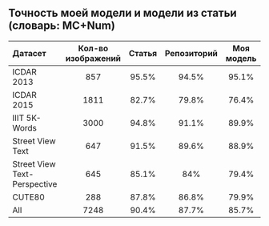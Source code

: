 ## Точность моей модели и модели из статьи (словарь: MC+Num)
| Датасет | Кол-во изображений | Статья | Репозиторий | Моя модель |
| :--- | :---: | :---: | :---: | :---: |
| ICDAR 2013 | 857 | 95.5% | 94.5% | 95.1% |
| ICDAR 2015 | 1811 | 82.7% | 79.8% | 76.4% |
| IIIT 5K-Words | 3000 | 94.8% | 91.1% | 89.9% |
| Street View Text | 647 | 91.5% | 89.6% | 88.9% |
| Street View Text-Perspective | 645 | 85.1% | 84% | 79.4% |
| CUTE80 | 288 | 87.8% | 86.8% | 79.9% |
| All | 7248 | 90.4% | 87.7% | 85.7% |

